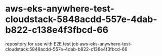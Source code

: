 # aws-eks-anywhere-test-cloudstack-5848acdd-557e-4dab-b822-c138e4f3fbcd-66
repository for use with E2E test job aws-eks-anywhere-test-cloudstack:5848acdd-557e-4dab-b822-c138e4f3fbcd-66
